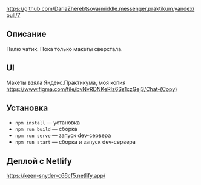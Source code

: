 https://github.com/DariaZherebtsova/middle.messenger.praktikum.yandex/pull/7

## Описание

Пилю чатик. Пока только макеты сверстала.

## UI

Макеты взяла Яндекс.Практикума, моя копия https://www.figma.com/file/bvNvRDNKeRIz6Ss1czGej3/Chat-(Copy)

## Установка

- `npm install` — установка
- `npm run build` — сборка
- `npm run serve` — запуск dev-сервера
- `npm run start` — сборка и запуск dev-сервера

## Деплой с Netlify

https://keen-snyder-c66cf5.netlify.app/



